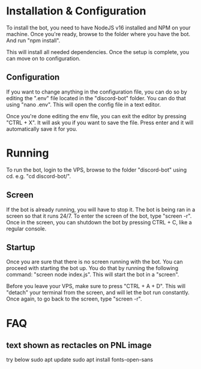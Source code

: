 # Installation & Configuration

To install the bot, you need to have NodeJS v16 installed and NPM on your machine.
Once you're ready, browse to the folder where you have the bot. And run "npm install".

This will install all needed dependencies. Once the setup is complete, you can move on to configuration.

## Configuration

If you want to change anything in the configuration file, you can do so by editing the ".env" file located in the "discord-bot" folder. You can do that using "nano .env". This will open the config file in a text editor.

Once you're done editing the env file, you can exit the editor by pressing "CTRL + X". It will ask you if you want to save the file. Press enter and it will automatically save it for you.


# Running
To run the bot, login to the VPS, browse to the folder "discord-bot" using cd. e.g. "cd discord-bot/".

## Screen

If the bot is already running, you will have to stop it. The bot is being ran in a screen so that it runs 24/7.
To enter the screen of the bot, type "screen -r". Once in the screen, you can shutdown the bot by pressing CTRL + C, like a regular console.

## Startup

Once you are sure that there is no screen running with the bot. You can proceed with starting the bot up.
You do that by running the following command: "screen node index.js". This will start the bot in a "screen".

Before you leave your VPS, make sure to press "CTRL + A + D". This will "detach" your terminal from the screen, and will let the bot run constantly. Once again, to go back to the screen, type "screen -r".

# FAQ
## text shown as rectacles on PNL image
try below
sudo apt update
sudo apt install fonts-open-sans

